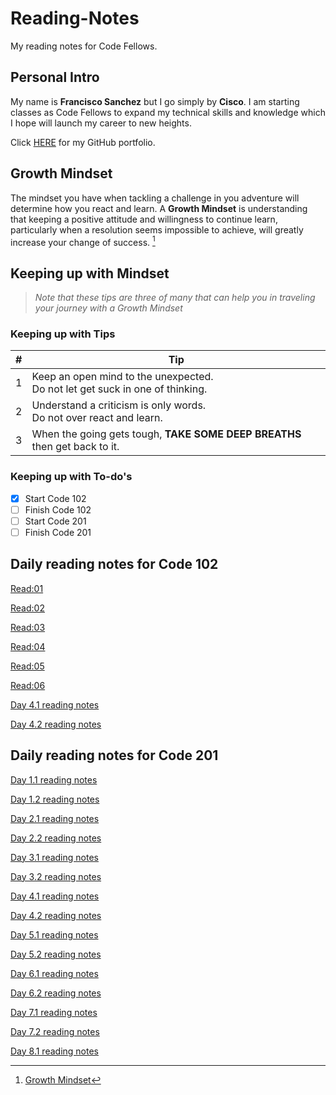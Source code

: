 # Reading-Notes

My reading notes for Code Fellows.

## Personal Intro

My name is **Francisco Sanchez** but I go simply by **Cisco**. I am starting classes as Code Fellows to expand my technical skills and knowledge which I hope will launch my career to new heights.

Click [HERE](https://github.com/c0d3cisco/) for my GitHub portfolio.

## Growth Mindset

The mindset you have when tackling a challenge in you adventure will determine how you react and learn. A **Growth Mindset** is understanding that keeping a positive attitude and willingness to continue learn, particularly when a resolution seems impossible to achieve, will greatly increase your change of success. [^1]

## Keeping up with Mindset

> *Note that these tips are three of many that can help you in traveling your journey with a Growth Mindset*  

### Keeping up with Tips

| # | Tip |
| ------ | ------ |
| 1 | Keep an open mind to the unexpected. <br> Do not let get suck in one of thinking. |
| 2 | Understand a criticism is only words. <br> Do not over react and learn. |
| 3 | When the going gets tough, **TAKE SOME DEEP BREATHS** then get back to it. |

### Keeping up with To-do's

+ [x] Start Code 102
+ [ ] Finish Code 102
+ [ ] Start Code 201
+ [ ] Finish Code 201

[^1]: [Growth Mindset](https://www.atlassian.com/blog/inside-atlassian/growth-mindset)

## Daily reading notes for **Code 102**

[Read:01](/code-102/code102_day1.md)

[Read:02](/code-102/coder-computer.md)

[Read:03](/code-102/reading-3.md)

[Read:04](/code-102/reading-4.md)

[Read:05](/code-102/reading-5.md)

[Read:06](/code-102/reading-6.md)

[Day 4.1 reading notes](/code-102/reading-7.md)

[Day 4.2 reading notes](/code-102/reading-8.md)

## Daily reading notes for **Code 201**

[Day 1.1 reading notes](/code-201/reading-1.md)

[Day 1.2 reading notes](/code-201/reading-2.md)

[Day 2.1 reading notes](/code-201/reading-3.md)

[Day 2.2 reading notes](/code-201/reading-4.md)

[Day 3.1 reading notes](/code-201reading-5.md)

[Day 3.2 reading notes](/code-201/reading-6.md)

[Day 4.1 reading notes](/code-201/reading-7.md)

[Day 4.2 reading notes](/code-201/reading-8.md)

[Day 5.1 reading notes](/code-201/reading-9.md)

[Day 5.2 reading notes](/code-201/reading-10.md)

[Day 6.1 reading notes](/code-201/reading-11.md)

[Day 6.2 reading notes](/code-201/reading-12.md)

[Day 7.1 reading notes](/code-201/reading-13.md)

[Day 7.2 reading notes](/code-201/reading-14.md)

[Day 8.1 reading notes](/code-201/reading-15.md)

